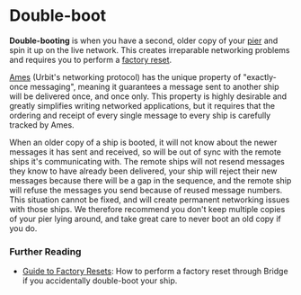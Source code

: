 # Double-boot

**Double-booting** is when you have a second, older copy of your [pier](pier.md) and spin it up on the live network. This creates irreparable networking problems and requires you to perform a [factory reset](reset.md).

[Ames](ames.md) (Urbit's networking protocol) has the unique property of "exactly-once messaging", meaning it guarantees a message sent to another ship will be delivered once, and once only. This property is highly desirable and greatly simplifies writing networked applications, but it requires that the ordering and receipt of every single message to every ship is carefully tracked by Ames.

When an older copy of a ship is booted, it will not know about the newer messages it has sent and received, so will be out of sync with the remote ships it's communicating with. The remote ships will not resend messages they know to have already been delivered, your ship will reject their new messages because there will be a gap in the sequence, and the remote ship will refuse the messages you send because of reused message numbers. This situation cannot be fixed, and will create permanent networking issues with those ships. We therefore recommend you don't keep multiple copies of your pier lying around, and take great care to never boot an old copy if you do.

### Further Reading

- [Guide to Factory Resets](../manual/id/guide-to-resets.md): How to perform a factory reset through Bridge if you accidentally double-boot your ship.
